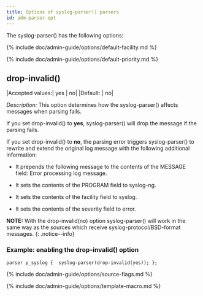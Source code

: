 ```yaml
---
title: Options of syslog-parser() parsers
id: adm-parser-opt
---
```


The syslog-parser() has the following options:

{% include doc/admin-guide/options/default-facility.md %}

{% include doc/admin-guide/options/default-priority.md %}

## drop-invalid()

|Accepted values:|    yes \| no|
|Default: |  no|

*Description:* This option determines how the syslog-parser() affects
messages when parsing fails.

If you set drop-invalid() to **yes**, syslog-parser() will drop the
message if the parsing fails.

If you set drop-invalid() to **no**, the parsing error triggers
syslog-parser() to rewrite and extend the original log message with the
following additional information:

- It prepends the following message to the contents of the MESSAGE
    field: Error processing log message.

- It sets the contents of the PROGRAM field to syslog-ng.

- It sets the contents of the facility field to syslog.

- It sets the contents of the severity field to error.

**NOTE:** With the drop-invalid(no) option syslog-parser() will work in the
same way as the sources which receive syslog-protocol/BSD-format
messages.
{: .notice--info}

### Example: enabling the drop-invalid() option

```config
parser p_syslog {  syslog-parser(drop-invalid(yes)); };
```

{% include doc/admin-guide/options/source-flags.md %}

{% include doc/admin-guide/options/template-macro.md %}
